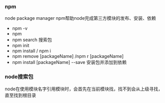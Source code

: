 ### npm 
node package manager
npm帮助node完成第三方模块的发布、安装、依赖 
* npm -v
* npm
* npm search 搜索包
* npm init
* npm install / npm i
* npm remove [packageName] /npm r [packageName]
* npm install [packageName] --save  安装包并添加到依赖

### node搜索包
node在使用模块名字引用模块时，会首先在当前模块找，找不到会从上级寻找，直至找到根目录